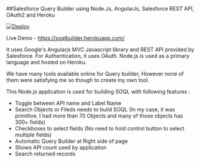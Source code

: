 ##Salesforce Query Builder using Node.Js, AngularJs, Salesforce REST API, OAuth2 and Heroku

[![Deploy](https://www.herokucdn.com/deploy/button.png)](https://heroku.com/deploy) 

Live Demo - https://soqlbuilder.herokuapp.com/
 


It uses Google's Angularjs MVC Javascript library and REST API provided by Salesforce. For Authentication, it uses OAuth. Node.js is used as a primary language and hosted on Heroku.

We have many tools available online for Query builder, However none of them were satisfying me so though to create my own tool.

This Node.js application is used for building SOQL with following features :

- Toggle between API name and Label Name
- Search Objects or Fileds needs to build SOQL (In my case, it was primitive. I had more than 70 Objects and many of those objects has 300+ fields)
- Checkboxes to select fields (No need to hold control button to select multiple fields)
- Automatic Query Builder at Right side of page
- Shows API count used by application
- Search returned records
